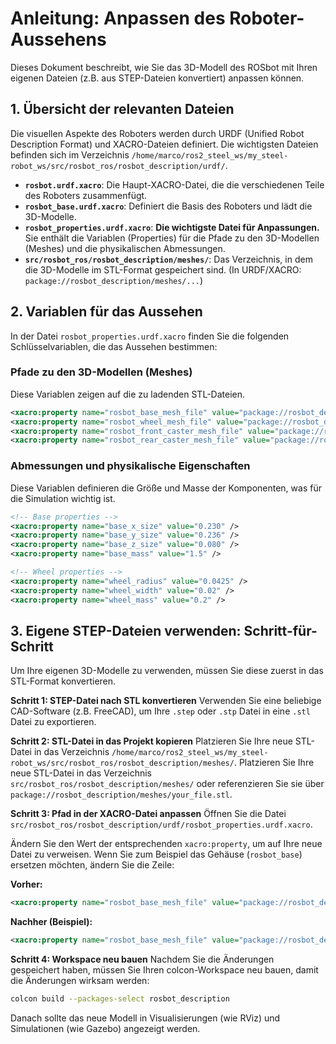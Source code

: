 # Anleitung: Anpassen des Roboter-Aussehens

Dieses Dokument beschreibt, wie Sie das 3D-Modell des ROSbot mit Ihren eigenen Dateien (z.B. aus STEP-Dateien konvertiert) anpassen können.

## 1. Übersicht der relevanten Dateien

Die visuellen Aspekte des Roboters werden durch URDF (Unified Robot Description Format) und XACRO-Dateien definiert. Die wichtigsten Dateien befinden sich im Verzeichnis `/home/marco/ros2_steel_ws/my_steel-robot_ws/src/rosbot_ros/rosbot_description/urdf/`.

- **`rosbot.urdf.xacro`**: Die Haupt-XACRO-Datei, die die verschiedenen Teile des Roboters zusammenfügt.
- **`rosbot_base.urdf.xacro`**: Definiert die Basis des Roboters und lädt die 3D-Modelle.
- **`rosbot_properties.urdf.xacro`**: **Die wichtigste Datei für Anpassungen.** Sie enthält die Variablen (Properties) für die Pfade zu den 3D-Modellen (Meshes) und die physikalischen Abmessungen.
- **`src/rosbot_ros/rosbot_description/meshes/`**: Das Verzeichnis, in dem die 3D-Modelle im STL-Format gespeichert sind. (In URDF/XACRO: `package://rosbot_description/meshes/...`)

## 2. Variablen für das Aussehen

In der Datei `rosbot_properties.urdf.xacro` finden Sie die folgenden Schlüsselvariablen, die das Aussehen bestimmen:

### Pfade zu den 3D-Modellen (Meshes)
Diese Variablen zeigen auf die zu ladenden STL-Dateien.

```xml
<xacro:property name="rosbot_base_mesh_file" value="package://rosbot_description/meshes/rosbot_base.stl" />
<xacro:property name="rosbot_wheel_mesh_file" value="package://rosbot_description/meshes/wheel.stl" />
<xacro:property name="rosbot_front_caster_mesh_file" value="package://rosbot_description/meshes/caster_front.stl" />
<xacro:property name="rosbot_rear_caster_mesh_file" value="package://rosbot_description/meshes/caster_back.stl" />
```

### Abmessungen und physikalische Eigenschaften
Diese Variablen definieren die Größe und Masse der Komponenten, was für die Simulation wichtig ist.

```xml
<!-- Base properties -->
<xacro:property name="base_x_size" value="0.230" />
<xacro:property name="base_y_size" value="0.236" />
<xacro:property name="base_z_size" value="0.080" />
<xacro:property name="base_mass" value="1.5" />

<!-- Wheel properties -->
<xacro:property name="wheel_radius" value="0.0425" />
<xacro:property name="wheel_width" value="0.02" />
<xacro:property name="wheel_mass" value="0.2" />
```

## 3. Eigene STEP-Dateien verwenden: Schritt-für-Schritt

Um Ihre eigenen 3D-Modelle zu verwenden, müssen Sie diese zuerst in das STL-Format konvertieren.

**Schritt 1: STEP-Datei nach STL konvertieren**
Verwenden Sie eine beliebige CAD-Software (z.B. FreeCAD), um Ihre `.step` oder `.stp` Datei in eine `.stl` Datei zu exportieren.

**Schritt 2: STL-Datei in das Projekt kopieren**
Platzieren Sie Ihre neue STL-Datei in das Verzeichnis `/home/marco/ros2_steel_ws/my_steel-robot_ws/src/rosbot_ros/rosbot_description/meshes/`.
Platzieren Sie Ihre neue STL-Datei in das Verzeichnis `src/rosbot_ros/rosbot_description/meshes/` oder referenzieren Sie sie über `package://rosbot_description/meshes/your_file.stl`.

**Schritt 3: Pfad in der XACRO-Datei anpassen**
Öffnen Sie die Datei `src/rosbot_ros/rosbot_description/urdf/rosbot_properties.urdf.xacro`.

Ändern Sie den Wert der entsprechenden `xacro:property`, um auf Ihre neue Datei zu verweisen. Wenn Sie zum Beispiel das Gehäuse (`rosbot_base`) ersetzen möchten, ändern Sie die Zeile:

**Vorher:**
```xml
<xacro:property name="rosbot_base_mesh_file" value="package://rosbot_description/meshes/rosbot_base.stl" />
```

**Nachher (Beispiel):**
```xml
<xacro:property name="rosbot_base_mesh_file" value="package://rosbot_description/meshes/mein_neues_gehaeuse.stl" />
```

**Schritt 4: Workspace neu bauen**
Nachdem Sie die Änderungen gespeichert haben, müssen Sie Ihren colcon-Workspace neu bauen, damit die Änderungen wirksam werden:

```bash
colcon build --packages-select rosbot_description
```

Danach sollte das neue Modell in Visualisierungen (wie RViz) und Simulationen (wie Gazebo) angezeigt werden.
